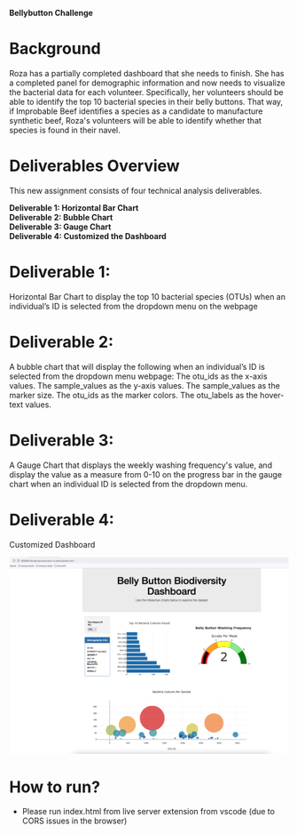 **Bellybutton Challenge**

# Background
Roza has a partially completed dashboard that she needs to finish. She has a completed panel for demographic information and now needs to visualize the bacterial data for each volunteer. Specifically, her volunteers should be able to identify the top 10 bacterial species in their belly buttons. That way, if Improbable Beef identifies a species as a candidate to manufacture synthetic beef, Roza's volunteers will be able to identify whether that species is found in their navel.

# Deliverables Overview
This new assignment consists of four technical analysis deliverables. 

**Deliverable 1: Horizontal Bar Chart** <br>
**Deliverable 2: Bubble Chart** <br>
**Deliverable 3: Gauge Chart**<br>
**Deliverable 4: Customized the Dashboard**<br>


# Deliverable 1: 

Horizontal Bar Chart to display the top 10 bacterial species (OTUs) when an individual’s ID is selected from the dropdown menu on the webpage

# Deliverable 2:

A bubble chart that will display the following when an individual’s ID is selected from the dropdown menu webpage:
   The otu_ids as the x-axis values.
   The sample_values as the y-axis values.
   The sample_values as the marker size.
   The otu_ids as the marker colors.
   The otu_labels as the hover-text values.

# Deliverable 3: 

A Gauge Chart that displays the weekly washing frequency's value, and display the value as a measure from 0-10 on the progress bar in the gauge chart when an individual ID is selected from the dropdown menu.

# Deliverable 4: 

Customized Dashboard

![Dashboard](https://github.com/vijaycse/belly_button_challenge/blob/master/resources/bellybuttpon_dashboard.png)


# How to run?
  - Please run index.html from live server extension from vscode (due to CORS issues in the browser)
